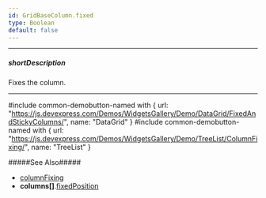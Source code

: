 ```yaml
---
id: GridBaseColumn.fixed
type: Boolean
default: false
---
```

---
##### shortDescription
Fixes the column.

---
#include common-demobutton-named with {
    url: "https://js.devexpress.com/Demos/WidgetsGallery/Demo/DataGrid/FixedAndStickyColumns/",
    name: "DataGrid"
}
#include common-demobutton-named with {
    url: "https://js.devexpress.com/Demos/WidgetsGallery/Demo/TreeList/ColumnFixing/",
    name: "TreeList"
}

#####See Also#####
- [columnFixing](/api-reference/10%20UI%20Components/GridBase/1%20Configuration/columnFixing '{basewidgetpath}/Configuration/columnFixing/')
- **columns[]**.[fixedPosition](/api-reference/_hidden/GridBaseColumn/fixedPosition.md '{basewidgetpath}/Configuration/columns/#fixedPosition')
